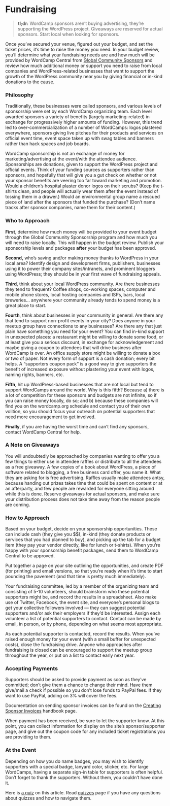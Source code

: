 # Fundraising

> **tl;dr:** WordCamp sponsors aren’t buying advertising, they’re supporting the WordPress project. Giveaways are reserved for actual sponsors. Start local when looking for sponsors.

Once you’ve secured your venue, figured out your budget, and set the ticket prices, it’s time to raise the money you need. In your budget review, you’ll determine what your fundraising needs are and how much will be provided by WordCamp Central from [Global Community Sponsors](https://make.wordpress.org/community/handbook/wordcamp-organizer-handbook/planning-details/fundraising/global-community-sponsorship-for-event-organizers/) and review how much additional money or support you need to raise from local companies and WordPress-related businesses that want to support the growth of the WordPress community near you by giving financial or in-kind donations to the cause.

### Philosophy

Traditionally, these businesses were called sponsors, and various levels of sponsorship were set by each WordCamp organizing team. Each level awarded sponsors a variety of benefits (largely marketing-related) in exchange for progressively higher amounts of funding. However, this trend led to over-commercialization of a number of WordCamps: logos plastered everywhere, sponsors giving live pitches for their products and services on official event time, event space taken up with swag tables and banners rather than hack spaces and job boards.

WordCamp sponsorship is not an exchange of money for marketing/advertising at the event/with the attendee audience. Sponsorships are donations, given to support the WordPress project and official events. Think of your funding sources as supporters rather than sponsors, and hopefully that will give you a gut check on whether or not your sponsor benefits are veering too far toward marketing and promotion. Would a children’s hospital plaster donor logos on their scrubs? (Keep the t-shirts clean, and people will actually wear them after the event instead of tossing them in a drawer.) Would an environmental group name a rescued piece of land after the sponsors that funded the purchase? (Don’t name tracks after sponsor companies, name them for their content.)

### Who to Approach

**First**, determine how much money will be provided to your event budget through the Global Community Sponsorship program and how much you will need to raise locally. This will happen in the budget review. Publish your sponsorship levels and packages **after** your budget has been approved.

**Second,** who’s saving and/or making money thanks to WordPress in your local area? Identify design and development firms, publishers, businesses using it to power their company sites/intranets, and prominent bloggers using WordPress; they should be in your first wave of fundraising appeals.

**Third**, think about your local WordPress community. Are there businesses they tend to frequent? Coffee shops, co-working spaces, computer and mobile phone stores, local hosting companies and ISPs, bars, local breweries… anywhere your community already tends to spend money is a great place to start.

**Fourth**, think about businesses in your community in general. Are there any that tend to support non-profit events in your city? Does anyone in your meetup group have connections to any businesses? Are there any that just plain have something you need for your event? You can find in-kind support in unexpected places: a restaurant might be willing to donate some food, or at least give you a serious discount, in exchange for acknowledgement and maybe giving a coupon to attendees that will drive business after WordCamp is over. An office supply store might be willing to donate a box or two of paper. Not every form of support is a cash donation; every bit helps. A “supporters coupon pack” is a good way to give supporters the benefit of increased exposure without plastering your event with logos, naming rights, banners, etc.

**Fifth**, hit up WordPress-based businesses that are not local but tend to support WordCamps around the world. Why is this fifth? Because a) there is a lot of competition for these sponsors and budgets are not infinite, so if you can raise money locally, do so; and b) because these companies will find you on the wordcamp.org schedule and contact you of their own volition, so you should focus your outreach on potential supporters that need more encouragement to get involved.

**Finally**, if you are having the worst time and can’t find any sponsors, contact WordCamp Central for help.

### A Note on Giveaways

You will undoubtedly be approached by companies wanting to offer you a few things to either use in attendee raffles or distribute to all the attendees as a free giveaway. A few copies of a book about WordPress, a piece of software related to blogging, a free business card offer, you name it. What they are asking for is free advertising. Raffles usually make attendees antsy, because handing out prizes takes time that could be spent on content or at an afterparty, and few people are rewarded for everyone sitting around while this is done. Reserve giveaways for actual sponsors, and make sure your distribution process does not take time away from the reason people are coming.

### How to Approach

Based on your budget, decide on your sponsorship opportunities. These can include cash (they give you $$), in-kind (they donate products or services that you had planned to buy), and picking up the tab for a budget item (they pay your vendor directly, like for lunch or t-shirts). When you’re happy with your sponsorship benefit packages, send them to WordCamp Central to be approved.

Put together a page on your site outlining the opportunities, and create PDF (for printing) and email versions, so that you’re ready when it’s time to start pounding the pavement (and that time is pretty much immediately).

Your fundraising committee, led by a member of the organizing team and consisting of 5-10 volunteers, should brainstorm who these potential supporters might be, and record the results in a spreadsheet. Also make use of Twitter, Facebook, the event site, and everyone’s personal blogs to get your collective followers involved — they can suggest potential supporters and/or ask their employers if they’d be interested. Assign each volunteer a list of potential supporters to contact. Contact can be made by email, in person, or by phone, depending on what seems most appropriate.

As each potential supporter is contacted, record the results. When you’ve raised enough money for your event (with a small buffer for unexpected costs), close the fundraising drive. Anyone who approaches after fundraising is closed can be encouraged to support the meetup group throughout the year, or put on a list to contact early next year.

### Accepting Payments

Supporters should be asked to provide payment as soon as they’ve committed; don’t give them a chance to change their mind. Have them give/mail a check if possible so you don’t lose funds to PayPal fees. If they want to use PayPal, adding on 3% will cover the fees.

Documentation on sending sponsor invoices can be found on the [Creating Sponsor Invoices](https://make.wordpress.org/community/handbook/wordcamp-organizer/first-steps/budget-and-finances/creating-sponsor-invoices/) handbook page.

When payment has been received, be sure to let the supporter know. At this point, you can collect information for display on the site’s sponsor/supporter page, and give out the coupon code for any included ticket registrations you are providing to them.

### At the Event

Depending on how you do name badges, you may wish to identify supporters with a special badge, lanyard color, sticker, etc. For large WordCamps, having a separate sign-in table for supporters is often helpful. Don’t forget to thank the supporters. Without them, you couldn’t have done it.

Here is [a quiz](https://wordpress.org/contributor-training/quiz/fundraising-2/) on this article. Read [quizzes](https://make.wordpress.org/community/handbook/wordcamp-organizer/quizzes/) page if you have any questions about quizzes and how to navigate them.

<!--
*   [To-do](# "To-do")
-->
